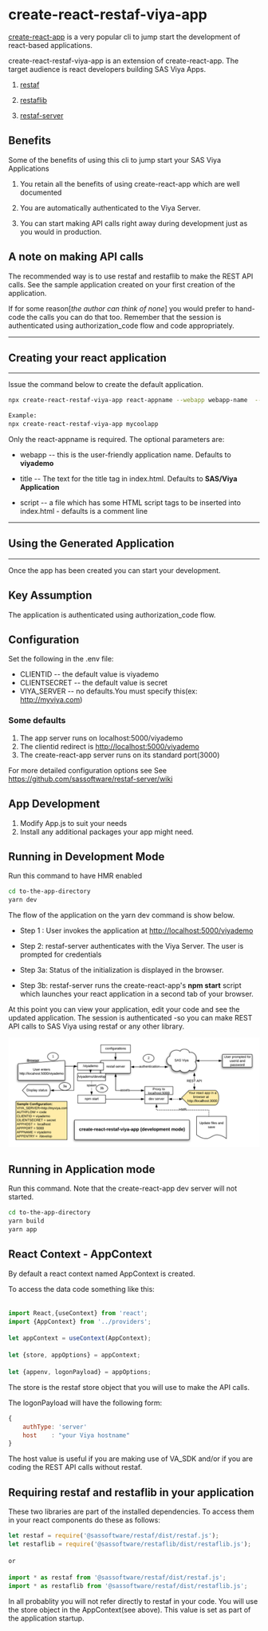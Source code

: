 # create-react-restaf-viya-app

[create-react-app](https://create-react-app.dev/) is a very popular cli to jump start the development of react-based applications.

create-react-restaf-viya-app is an extension of create-react-app. The target audience is react developers building SAS Viya Apps.

1. [restaf](https://github.com/sassoftware/restaf/wiki)

2. [restaflib](https://github.com/sassoftware/restaf/wiki)

3. [restaf-server](https://github.com/sassoftware/restaf-server/wiki)

## Benefits

Some of the benefits of using this cli to jump start your SAS Viya Applications

1. You retain all the benefits of using create-react-app which are well documented

2. You are automatically authenticated to the Viya Server.

3. You can start making API calls right away during development just as you would in production.

## A note on making API calls

The recommended way is to use restaf and restaflib to make the REST API calls. See the sample application created on your first creation of the application.

If for some reason[*the author can think of none*] you would prefer to hand-code the calls you can do that too. Remember that the session is authenticated using authorization_code flow and code appropriately.

---

## Creating your react application

---

Issue the command below to create the default application.

```sh
npx create-react-restaf-viya-app react-appname --webapp webapp-name  --title webapp-title --script scriptTags-file

```

```sh
Example:
npx create-react-restaf-viya-app mycoolapp
```

Only the react-appname is required. The optional parameters are:

- webapp  -- this is the user-friendly application name. Defaults to **viyademo**

- title   -- The text for the title tag in index.html. Defaults to **SAS/Viya Application**

- script  -- a file which has some HTML script tags to be inserted into index.html - defaults is a comment line

---

## Using the Generated Application

---

Once the app has been created you can start your development.

## Key Assumption

The application is authenticated using authorization_code flow.

## Configuration

Set the following in the .env file:

- CLIENTID  -- the default value is viyademo
- CLIENTSECRET -- the default value is secret
- VIYA_SERVER  -- no defaults.You must specify this(ex: <http://myviya.com>)

### Some defaults

1. The app server runs on localhost:5000/viyademo
2. The clientid redirect is <http://localhost:5000/viyademo>
3. The create-react-app server runs on its standard port(3000)

For more detailed configuration options see
See <https://github.com/sassoftware/restaf-server/wiki>

## App Development

1. Modify App.js to suit your needs
2. Install any additional packages your app might need.

## Running in Development Mode

Run this command to have HMR enabled

```sh
cd to-the-app-directory
yarn dev
```

The flow of the application on the yarn dev command is show below.

- Step 1   :  User invokes the application at <http://localhost:5000/viyademo>

- Step 2: restaf-server authenticates with the Viya Server. The user is prompted for credentials

- Step 3a: Status of the initialization is displayed in the browser.

- Step 3b: restaf-server runs the create-react-app's **npm start** script which launches your react application in a second tab of your browser.

At this point you can view your application, edit your code and see the updated application. The session is authenticated -so you can make REST API calls to SAS Viya using restaf or any other library.

![create-react-restaf-viya](create-react-restaf-viya-app.png)

## Running in Application mode

Run this command. Note that the create-react-app dev server will not started.

```sh
cd to-the-app-directory
yarn build
yarn app
```

## React Context - AppContext

By default a react context named AppContext is created.

To access the data code something like this:

```js

import React,{useContext} from 'react';
import {AppContext} from '../providers';

let appContext = useContext(AppContext);

let {store, appOptions} = appContext;

let {appenv, logonPayload} = appOptions;

```

The store is the restaf store object that you will use to make the API calls.

The logonPayload will have the following form:

```js
{
    authType: 'server'
    host    : "your Viya hostname"
}
```

The host value is useful if you are making use of VA_SDK and/or if you are coding the REST API calls without restaf.

## Requiring restaf and restaflib in your application

These two libraries are part of the installed dependencies. To access them in your react components do these as follows:

```js
let restaf = require('@sassoftware/restaf/dist/restaf.js');
let restaflib = require('@sassoftware/restaflib/dist/restaflib.js');

or

import * as restaf from '@sassoftware/restaf/dist/restaf.js';
import * as restaflib from '@sassoftware/restaf/dist/restaflib.js';

```

In all probablity you will not refer directly to restaf in your code. You will use the store object in the AppContext(see above). This value is set as part of the application startup.
